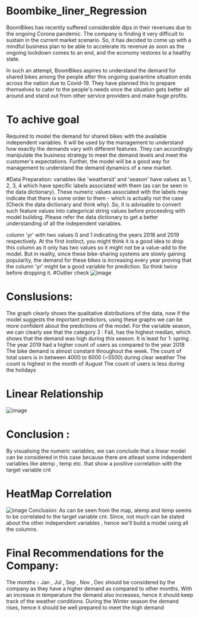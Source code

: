 # Boombike_liner_Regression
BoomBikes has recently suffered considerable dips in their revenues due to the ongoing Corona pandemic. The company is finding it very difficult to sustain in the current market scenario. So, it has decided to come up with a mindful business plan to be able to accelerate its revenue as soon as the ongoing lockdown comes to an end, and the economy restores to a healthy state. 

In such an attempt, BoomBikes aspires to understand the demand for shared bikes among the people after this ongoing quarantine situation ends across the nation due to Covid-19. They have planned this to prepare themselves to cater to the people's needs once the situation gets better all around and stand out from other service providers and make huge profits.

# To achive goal 
Required to model the demand for shared bikes with the available independent variables. It will be used by the management to understand how exactly the demands vary with different features. They can accordingly manipulate the business strategy to meet the demand levels and meet the customer's expectations. Further, the model will be a good way for management to understand the demand dynamics of a new market.

#Data Preparation:
variables like 'weathersit' and 'season' have values as 1, 2, 3, 4 which have specific labels associated with them (as can be seen in the data dictionary). These numeric values associated with the labels may indicate that there is some order to them - which is actually not the case (Check the data dictionary and think why). So, it is advisable to convert such feature values into categorical string values before proceeding with model building. Please refer the data dictionary to get a better understanding of all the independent variables.

column 'yr' with two values 0 and 1 indicating the years 2018 and 2019 respectively. At the first instinct, you might think it is a good idea to drop this column as it only has two values so it might not be a value-add to the model. But in reality, since these bike-sharing systems are slowly gaining popularity, the demand for these bikes is increasing every year proving that the column 'yr' might be a good variable for prediction. So think twice before dropping it. 
#Outlier check 
![image](https://user-images.githubusercontent.com/84132394/208235052-df47bd8b-6fe2-4ed0-9e77-040dc9d38769.png)

# Conslusions: 
The graph clearly shows the qualitative distributions of the data, now if the model suggests the important predictors, using these graphs we can be more confident about the predictions of the model.
For the variable season, we can clearly see that the category 3 : Fall, has the highest median, which shows that the demand was high during this season. It is least for 1: spring .
The year 2019 had a higher count of users as compared to the year 2018
The bike demand is almost constant throughout the week.
The count of total users is in between 4000 to 6000 (~5500) during clear weather
The count is highest in the month of August
The count of users is less during the holidays

# Linear Relationship 

![image](https://user-images.githubusercontent.com/84132394/208235257-6c0f061e-7ea8-4a0e-a100-34431e96ae70.png)

# Conclusion : 
By visualising the numeric variables, we can conclude that a linear model can be considered in this case because there are atleast some independent variables like atemp , temp etc. that show a positive correlation with the target variable cnt 

# HeatMap Correlation 
![image](https://user-images.githubusercontent.com/84132394/208235307-eb9e19db-0b0a-4a1f-b92d-2b59ab43257e.png)
Conclusion: 
As can be seen from the map, atemp and temp seems to be correlated to the target variable cnt. Since, not much can be stated about the other independent variables , hence we'll build a model using all the columns.




# Final Recommendations for the Company:
The months - Jan , Jul , Sep , Nov , Dec should be considered by the company as they have a higher demand as compared to other months.
With an increase in temperature the demand also increases, hence it should keep track of the weather conditions.
During the Winter season the demand rises, hence it should be well prepared to meet the high demand
